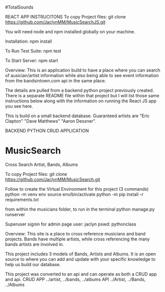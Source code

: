 #TotalSounds

REACT APP INSTRUCITONS
To copy Project files:
git clone https://github.com/JaclynMM/MusicSearchJS.git

You will need node and npm installed globally on your machine.

Installation:
npm install

To Run Test Suite:
npm test

To Start Server:
npm start

Overview:
This is an application build to have a place where you can search of ausician/artist information while also being able to see event information from the bandsintown.com api in the same place. 

The details are pulled from a backend python project previously created. There is a separate README file within that project but I will list those same instructions below along with the information on running the React JS app you see here.

This is build on a small backend database. Guaranteed artists are "Eric Clapton" "Dave Matthews" "Aaron Dessner".




BACKEND PYTHON CRUD APPLICATION
# MusicSearch
Cross Search Artist, Bands, Albums

To copy Project files:
git clone https://github.com/JaclynMM/MusicSearch.git

Follow to create the Virtual Environment for this project
(3 commands)
python -m venv env
source env/bin/activate
python -m pip install -r requirements.txt

from within the musicians folder, to run in the terminal
python manage.py runserver 

Superuser signin for admin page
user: jaclyn
pswd: pythonclass

Overview:
This site is a place to cross reference musicians and band projects. Bands have multiple artists, while cross referencing the many bands artists are involved in.

This project includes 3 models of Bands, Artists and Albums. It is an open source to where you can add and update with your specific knowledge to help us build our database.

This project was converted to an api and can operate as both a CRUD app and api. 
CRUD APP ../artist, ../bands, ../albums
API ../Artist, ../Bands, ../Albums